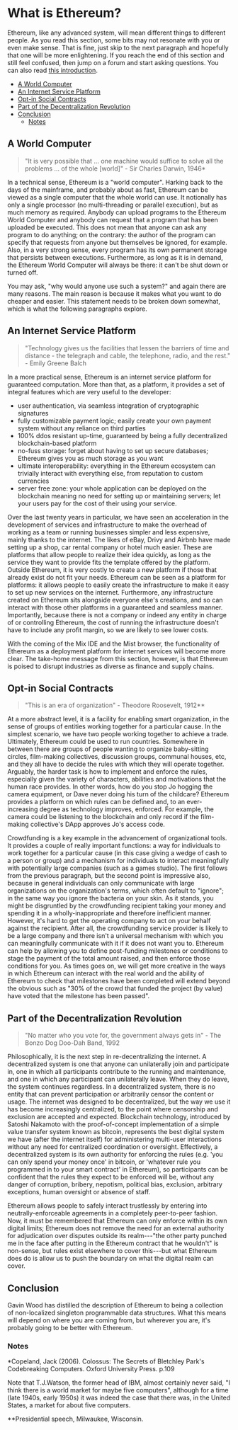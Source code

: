 
# What is Ethereum?

Ethereum, like any advanced system, will mean different things to different people. As you read this section, some bits may not resonate with you or even make sense. That is fine, just skip to the next paragraph and hopefully that one will be more enlightening. If you reach the end of this section and still feel confused, then jump on a forum and start asking questions. You can also read [this introduction](https://github.com/ethereum/wiki/wiki/Ethereum-introduction).

<!-- START doctoc generated TOC please keep comment here to allow auto update -->
<!-- DON'T EDIT THIS SECTION, INSTEAD RE-RUN doctoc TO UPDATE -->


- [A World Computer](#a-world-computer)
- [An Internet Service Platform](#an-internet-service-platform)
- [Opt-in Social Contracts](#opt-in-social-contracts)
- [Part of the Decentralization Revolution](#part-of-the-decentralization-revolution)
- [Conclusion](#conclusion)
  - [Notes](#notes)

<!-- END doctoc generated TOC please keep comment here to allow auto update -->

## A World Computer

>"It is very possible that ... one machine would suffice to solve all the problems ... of the whole [world]" - Sir Charles Darwin, 1946*

In a technical sense, Ethereum is a "world computer". Harking back to the days of the mainframe, and probably about as fast, Ethereum can be viewed as a single computer that the whole world can use. It notionally has only a single processor (no multi-threading or parallel execution), but as much memory as required. Anybody can upload programs to the Ethereum World Computer and anybody can request that a program that has been uploaded be executed. This does not mean that anyone can ask any program to do anything; on the contrary: the author of the program can specify that requests from anyone but themselves be ignored, for example. Also, in a very strong sense, every program has its own permanent storage that persists between executions. Furthermore, as long as it is in demand, the Ethereum World Computer will always be there: it can't be shut down or turned off.

You may ask, "why would anyone use such a system?" and again there are many reasons. The main reason is because it makes what you want to do cheaper and easier. This statement needs to be broken down somewhat, which is what the following paragraphs explore.


## An Internet Service Platform

>"Technology gives us the facilities that lessen the barriers of time and distance - the telegraph and cable, the telephone, radio, and the rest." - Emily Greene Balch

In a more practical sense, Ethereum is an internet service platform for guaranteed computation. More than that, as a platform, it provides a set of integral features which are very useful to the developer:

 * user authentication, via seamless integration of cryptographic signatures
 * fully customizable payment logic; easily create your own payment system without any reliance on third parties
 * 100% ddos resistant up-time, guaranteed by being a fully decentralized blockchain-based platform
 * no-fuss storage: forget about having to set up secure databases; Ethereum gives you as much storage as you want
 * ultimate interoperability: everything in the Ethereum ecosystem can trivially interact with everything else, from reputation to custom currencies 
 * server free zone: your whole application can be deployed on the blockchain meaning no need for setting up or maintaining servers; let your users pay for the cost of their using your service.

Over the last twenty years in particular, we have seen an acceleration in the development of services and infrastructure to make the overhead of working as a team or running businesses simpler and less expensive, mainly thanks to the internet. The likes of eBay, Drivy and Airbnb have made setting up a shop, car rental company or hotel much easier. These are platforms that allow people to realize their idea quickly, as long as the service they want to provide fits the template offered by the platform. Outside Ethereum, it is very costly to create a new platform if those that already exist do not fit your needs. Ethereum can be seen as a platform for platforms: it allows people to easily create the infrastructure to make it easy to set up new services on the internet. Furthermore, any infrastructure created on Ethereum sits alongside everyone else's creations, and so can interact with those other platforms in a guaranteed and seamless manner. Importantly, because there is not a company or indeed any entity in charge of or controlling Ethereum, the cost of running the infrastructure doesn't have to include any profit margin, so we are likely to see lower costs.

With the coming of the Mix IDE and the Mist browser, the functionality of Ethereum as a deployment platform for internet services will become more clear. The take-home message from this section, however, is that Ethereum is poised to disrupt industries as diverse as finance and supply chains.


## Opt-in Social Contracts 

> "This is an era of organization" - Theodore Roosevelt, 1912**

At a more abstract level, it is a facility for enabling smart organization, in the sense of groups of entities working together for a particular cause. In the simplest scenario, we have two people working together to achieve a trade. Ultimately, Ethereum could be used to run countries. Somewhere in between there are groups of people wanting to organize baby-sitting circles, film-making collectives, discussion groups, communal houses, etc, and they all have to decide the rules with which they will operate together. Arguably, the harder task is how to implement and enforce the rules, especially given the variety of characters, abilities and motivations that the human race provides. In other words, how do you stop Jo hogging the camera equipment, or Dave never doing his turn of the childcare? Ethereum provides a platform on which rules can be defined and, to an ever-increasing degree as technology improves, enforced. For example, the camera could be listening to the blockchain and only record if the film-making collective's DApp approves Jo's access code.

Crowdfunding is a key example in the advancement of organizational tools. It provides a couple of really important functions: a way for individuals to work together for a particular cause (in this case giving a wedge of cash to a person or group) and a mechanism for individuals to interact meaningfully with potentially large companies (such as a games studio). The first follows from the previous paragraph, but the second point is impressive also, because in general individuals can only communicate with large organizations on the organization's terms, which often default to "ignore"; in the same way you ignore the bacteria on your skin. As it stands, you might be disgruntled by the crowdfunding recipient taking your money and spending it in a wholly-inappropriate and therefore inefficient manner. However, it's hard to get the operating company to act on your behalf against the recipient. After all, the crowdfunding service provider is likely to be a large company and there isn't a universal mechanism with which you can meaningfully communicate with it if it does not want you to. Ethereum can help by allowing you to define post-funding milestones or conditions to stage the payment of the total amount raised, and then enforce those conditions for you. As times goes on, we will get more creative in the ways in which Ethereum can interact with the real world and the ability of Ethereum to check that milestones have been completed will extend beyond the obvious such as "30% of the crowd that funded the project (by value) have voted that the milestone has been passed".


## Part of the Decentralization Revolution

>"No matter who you vote for, the government always gets in" - The Bonzo Dog Doo-Dah Band, 1992

Philosophically, it is the next step in re-decentralizing the internet. A decentralized system is one that anyone can unilaterally join and participate in, one in which all participants contribute to the running and maintenance, and one in which any participant can unilaterally leave. When they do leave, the system continues regardless. In a decentralized system, there is no entity that can prevent participation or arbitrarily censor the content or usage. The internet was designed to be decentralized, but the way we use it has become increasingly centralized, to the point where censorship and exclusion are accepted and expected. Blockchain technology, introduced by Satoshi Nakamoto with the proof-of-concept implementation of a simple value transfer system known as bitcoin, represents the best digital system we have (after the internet itself) for administering multi-user interactions without any need for centralized coordination or oversight. Effectively, a decentralized system is its own authority for enforcing the rules (e.g. 'you can only spend your money once' in bitcoin, or 'whatever rule you programmed in to your smart contract' in Ethereum), so participants can be confident that the rules they expect to be enforced will be, without any danger of corruption, bribery, nepotism, political bias, exclusion, arbitrary exceptions, human oversight or absence of staff.

Ethereum allows people to safely interact trustlessly by entering into neutrally-enforceable agreements in a completely peer-to-peer fashion. Now, it must be remembered that Ethereum can only enforce within its own digital limits; Ethereum does not remove the need for an external authority for adjudication over disputes outside its realm---"the other party punched me in the face after putting in the Ethereum contract that he wouldn't" is non-sense, but rules exist elsewhere to cover this---but what Ethereum does do is allow us to push the boundary on what the digital realm can cover.


## Conclusion

Gavin Wood has distilled the description of Ethereum to being a collection of non-localized singleton programmable data structures. What this means will depend on where you are coming from, but wherever you are, it's probably going to be better with Ethereum.


### Notes
*Copeland, Jack (2006). Colossus: The Secrets of Bletchley Park's Codebreaking Computers. Oxford University Press. p.109

Note that T.J.Watson, the former head of IBM, almost certainly never said, "I think there is a world market for maybe five computers", although for a time (late 1940s, early 1950s) it was indeed the case that there was, in the United States, a market for about five computers. 

**Presidential speech, Milwaukee, Wisconsin.
